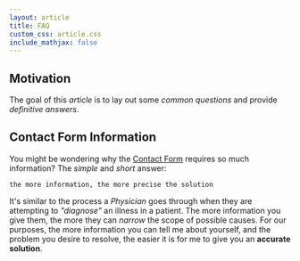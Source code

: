 ```yaml
---
layout: article
title: FAQ
custom_css: article.css
include_mathjax: false
---
```

## Motivation
The goal of this *article* is to lay out some *common questions* and provide *definitive answers*.

## Contact Form Information
You might be wondering why the [Contact Form](https://thestrategyofdating.com/contact/) requires so much information? The *simple* and *short* answer:

    the more information, the more precise the solution


It's similar to the process a *Physician* goes through when they are attempting to *"diagnose"* an illness in a patient. The more information you give them, the more they can *narrow* the scope of possible causes. For our purposes, the more information you can tell me about yourself, and the problem you desire to resolve, the easier it is for me to give you an **accurate solution**.
